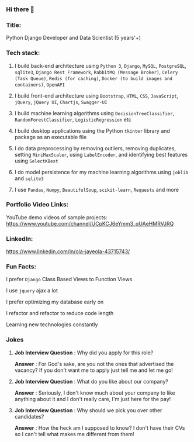 ### Hi there 👋

### Title:
Python Django Developer and Data Scientist (5 years'+)

### Tech stack:

1. I build back-end architecture using `Python 3`, `Django`, `MySQL`, `PostgreSQL`, `sqlite3`, `Django Rest Framework`, `RabbitMQ (Message Broker)`, `Celery (Task Queue)`, `Redis (for caching)`, `Docker (to build images and containers)`, `OpenAPI`

2. I build front-end architecture using `Bootstrap`, `HTML`, `CSS`, `JavaScript`, `jQuery`, `jQuery UI`, `Chartjs`, `Swagger-UI`

3. I build machine learning algorithms using `DecisionTreeClassifier`, `RandomForestClassifier`, `LogisticRegression` etc

4. I build desktop applications using the Python `tkinter` library and package as an executable file

5. I do data preprocessing by removing outliers, removing duplicates, setting `MiniMaxScaler`, using `LabelEncoder`, and identifying best features using `SelectKBest`

6. I do model persistence for my machine learning algorithms using `joblib` and `sqlite3` 

7. I use `Pandas`, `Numpy`, `BeautifulSoup`, `scikit-learn`, `Requests` and more


### Portfolio Video Links:
YouTube demo videos of sample projects: https://www.youtube.com/channel/UCpKCJ6eYmm3_qUAeHMRVJRQ


### LinkedIn:
https://www.linkedin.com/in/ola-jayeola-43715743/


### Fun Facts:

I prefer `Django` Class Based Views to Function Views

I use `jquery` ajax a lot

I prefer optimizing my database early on

I refactor and refactor to reduce code length

Learning new technologies constantly


### Jokes
1.  **Job Interview Question** : Why did you apply for this role?

    **Answer** : For God's sake, are you not the ones that advertised the vacancy? If you don't want me to apply just tell me and let me go!
    
2.  **Job Interview Question** : What do you like about our company?

    **Answer** : Seriously, I don't know much about your company to like anything about it and I don't really care, I'm just here for the pay!

3.  **Job Interview Question** : Why should we pick you over other candidates?

    **Answer** : How the heck am I supposed to know? I don't have their CVs so I can't tell what makes me different from them!
    
    

